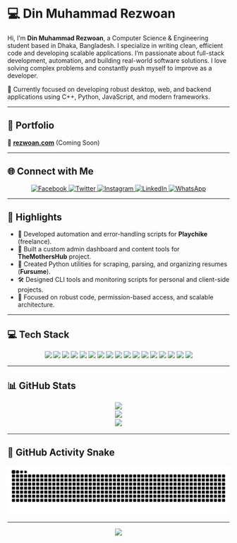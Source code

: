
# 💻 Din Muhammad Rezwoan

Hi, I’m **Din Muhammad Rezwoan**, a Computer Science & Engineering student based in Dhaka, Bangladesh. I specialize in writing clean, efficient code and developing scalable applications. I’m passionate about full-stack development, automation, and building real-world software solutions. I love solving complex problems and constantly push myself to improve as a developer.

📌 Currently focused on developing robust desktop, web, and backend applications using C++, Python, JavaScript, and modern frameworks.

---

## 🚀 Portfolio
🔗 [**rezwoan.com**](https://github.com/Rezwoan) (Coming Soon)

---

## 🌐 Connect with Me

<div align="center">
  <a href="https://www.facebook.com/ager.id.hack.hoye.gase" target="_blank">
    <img src="https://raw.githubusercontent.com/maurodesouza/profile-readme-generator/master/src/assets/icons/social/facebook/default.svg" width="40" height="40" alt="Facebook" />
  </a>
  <a href="https://twitter.com/XRezwoan" target="_blank">
    <img src="https://raw.githubusercontent.com/maurodesouza/profile-readme-generator/master/src/assets/icons/social/twitter/default.svg" width="40" height="40" alt="Twitter" />
  </a>
  <a href="https://www.instagram.com/din.muhammad.rezwoan" target="_blank">
    <img src="https://raw.githubusercontent.com/maurodesouza/profile-readme-generator/master/src/assets/icons/social/instagram/default.svg" width="40" height="40" alt="Instagram" />
  </a>
  <a href="https://www.linkedin.com/in/din-muhammad-rezwoan-b4b87020a" target="_blank">
    <img src="https://raw.githubusercontent.com/maurodesouza/profile-readme-generator/master/src/assets/icons/social/linkedin/default.svg" width="40" height="40" alt="LinkedIn" />
  </a>
  <a href="https://wa.me/8801643751861" target="_blank">
    <img src="https://raw.githubusercontent.com/maurodesouza/profile-readme-generator/master/src/assets/icons/social/whatsapp/default.svg" width="40" height="40" alt="WhatsApp" />
  </a>
</div>

---

## 🌟 Highlights

- 🧩 Developed automation and error-handling scripts for **Playchike** (freelance).
- 🛒 Built a custom admin dashboard and content tools for **TheMothersHub** project.
- 🧠 Created Python utilities for scraping, parsing, and organizing resumes (**Fursume**).
- 🛠️ Designed CLI tools and monitoring scripts for personal and client-side projects.
- 🔐 Focused on robust code, permission-based access, and scalable architecture.

---

## 💻 Tech Stack

<p align="center">
  <img src="https://img.shields.io/badge/C-%2300599C.svg?style=for-the-badge&logo=c&logoColor=white" />
  <img src="https://img.shields.io/badge/C++-%2300599C.svg?style=for-the-badge&logo=c%2B%2B&logoColor=white" />
  <img src="https://img.shields.io/badge/Python-3670A0?style=for-the-badge&logo=python&logoColor=white" />
  <img src="https://img.shields.io/badge/Java-%23ED8B00.svg?style=for-the-badge&logo=openjdk&logoColor=white" />
  <img src="https://img.shields.io/badge/JavaScript-%23323330.svg?style=for-the-badge&logo=javascript&logoColor=%23F7DF1E" />
  <img src="https://img.shields.io/badge/HTML5-%23E34F26.svg?style=for-the-badge&logo=html5&logoColor=white" />
  <img src="https://img.shields.io/badge/CSS3-%231572B6.svg?style=for-the-badge&logo=css3&logoColor=white" />
  <img src="https://img.shields.io/badge/React-%2320232a.svg?style=for-the-badge&logo=react&logoColor=%2361DAFB" />
  <img src="https://img.shields.io/badge/Node.js-%23339933.svg?style=for-the-badge&logo=nodedotjs&logoColor=white" />
  <img src="https://img.shields.io/badge/SQLite-%2307405e.svg?style=for-the-badge&logo=sqlite&logoColor=white" />
  <img src="https://img.shields.io/badge/Django-%23092E20.svg?style=for-the-badge&logo=django&logoColor=white" />
  <img src="https://img.shields.io/badge/Flask-%23000.svg?style=for-the-badge&logo=flask&logoColor=white" />
  <img src="https://img.shields.io/badge/TailwindCSS-%2338B2AC.svg?style=for-the-badge&logo=tailwind-css&logoColor=white" />
  <img src="https://img.shields.io/badge/Bootstrap-%238511FA.svg?style=for-the-badge&logo=bootstrap&logoColor=white" />
  <img src="https://img.shields.io/badge/GitHub Pages-121013?style=for-the-badge&logo=github&logoColor=white" />
  <img src="https://img.shields.io/badge/Heroku-%23430098.svg?style=for-the-badge&logo=heroku&logoColor=white" />
  <img src="https://img.shields.io/badge/DigitalOcean-%230167ff.svg?style=for-the-badge&logo=digitalOcean&logoColor=white" />
</p>

---

## 📊 GitHub Stats

<p align="center">
  <img src="https://github-readme-stats.vercel.app/api?username=Rezwoan&theme=dark&hide_border=false" />
  <br/>
  <img src="https://github-readme-streak-stats.herokuapp.com/?user=Rezwoan&theme=dark&hide_border=false" />
  <br/>
  <img src="https://github-readme-stats.vercel.app/api/top-langs/?username=Rezwoan&theme=dark&hide_border=false&layout=compact" />
</p>

---

## 🐍 GitHub Activity Snake

<p align="center">
  <img src="https://raw.githubusercontent.com/Rezwoan/Rezwoan/output/snake.svg" alt="Snake animation" />
</p>

---

<p align="center">
  <a href="https://visitcount.itsvg.in">
    <img src="https://visitcount.itsvg.in/api?id=Rezwoan&icon=0&color=0" />
  </a>
</p>
